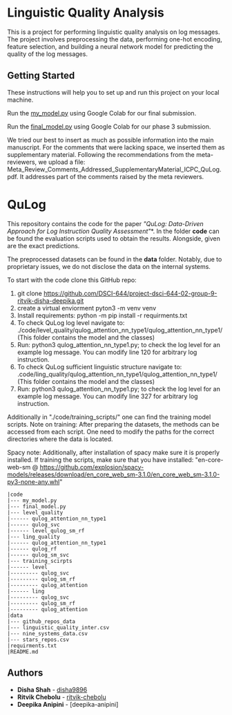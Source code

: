 # Linguistic Quality Analysis

This is a project for performing linguistic quality analysis on log messages. The project involves preprocessing the data, performing one-hot encoding, feature selection, and building a neural network model for predicting the quality of the log messages.

## Getting Started
These instructions will help you to set up and run this project on your local machine.  

Run the [my_model.py](https://github.com/DSCI-644/project-dsci-644-02-group-9-ritvik-disha-deepika/blob/main/code/my_model.py) using Google Colab for our final submission.

Run the [final_model.py](https://github.com/DSCI-644/project-dsci-644-02-group-9-ritvik-disha-deepika/blob/main/code/final_model.py) using Google Colab for our phase 3 submission.

We tried our best to insert as much as possible information into the main manuscript. For the comments that were lacking space, we inserted them as supplementary material. Following the recommendations from the meta-reviewers, we upload a file: Meta_Review_Comments_Addressed_SupplementaryMaterial_ICPC_QuLog.pdf. It addresses part of the comments raised by the meta reviewers. 


# QuLog
This repository contains the code for the paper **"QuLog: Data-Driven Approach for Log Instruction Quality Assessment*"**. 
In the folder **code** can be found the evaluation scripts used to obtain the results. Alongside, given are the exact predictions.

The preprocessed datasets can be found in the **data** folder. 
Notably, due to proprietary issues, we do not disclose the data on the internal systems. 

To start with the code clone this GitHub repo: 

1) git clone https://github.com/DSCI-644/project-dsci-644-02-group-9-ritvik-disha-deepika.git
2) create a virtual enviorment pyton3 -m venv venv
3) Install requirements: python -m pip install -r requirments.txt
4) To check QuLog log level navigate to: ./code/level_quality/qulog_attention_nn_type1/qulog_attention_nn_type1/ (This folder contains the model and the classes)
6) Run: python3 qulog_attention_nn_type1.py; to check the log level for an example log message. You can modify line 120 for arbitrary log instruction. 
7) To check QuLog sufficient linguistic structure navigate to: .code/ling_quality/qulog_attention_nn_type1/qulog_attention_nn_type1/ (This folder contains the model and the classes)
8) Run: python3 qulog_attention_nn_type1.py; to check the log level for an example log message. You can modify line 327 for arbitrary log instruction.

Additionally in "./code/training_scripts/" one can find the training model scripts. Note on training: After preparing the datasets, the methods can be accessed from each script. One need to modify the paths for the correct directories where the data is located. 

Spacy note: Additionally, after installation of spacy make sure it is properly installed. If training the scripts, make sure that you have installed:
"en-core-web-sm @ https://github.com/explosion/spacy-models/releases/download/en_core_web_sm-3.1.0/en_core_web_sm-3.1.0-py3-none-any.whl"


    |code 
    |--- my_model.py
    |--- final_model.py
    |--- level_quality
    |------ qulog_attention_nn_type1
    |------ qulog_svc
    |------ level_qulog_sm_rf
    |--- ling_quality
    |------ qulog_attention_nn_type1
    |------ qulog_rf
    |------ qulog_sm_svc
    |--- training_scirpts
    |------ level
    |--------- qulog_svc
    |--------- qulog_sm_rf
    |--------- qulog_attention
    |------ ling
    |--------- qulog_svc
    |--------- qulog_sm_rf
    |--------- qulog_attention
    |data 
    |--- github_repos_data
    |--- linguistic_quality_inter.csv
    |--- nine_systems_data.csv
    |--- stars_repos.csv
    |requirments.txt
    |README.md

## Authors
* **Disha Shah** - [disha9896](https://github.com/disha9896)
* **Ritvik Chebolu** - [ritvik-chebolu](https://github.com/rtvik-chebolu)
* **Deepika Anipini** - [deepika-anipini]
